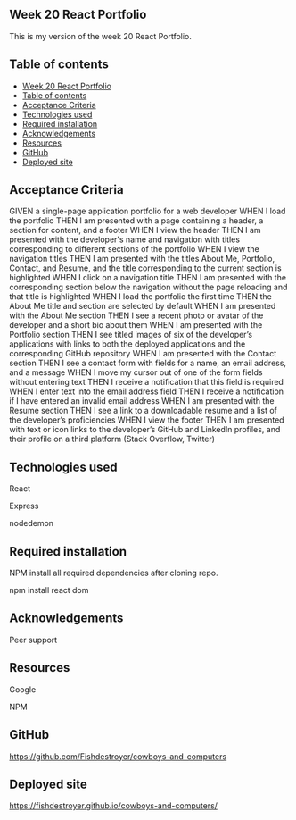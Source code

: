 ## Week 20 React Portfolio

This is my version of the week 20 React Portfolio.

## Table of contents
- [Week 20 React Portfolio](#week-20-react-portfolio)
- [Table of contents](#table-of-contents)
- [Acceptance Criteria](#acceptance-criteria)
- [Technologies used](#technologies-used)
- [Required installation](#required-installation)
- [Acknowledgements](#acknowledgements)
- [Resources](#resources)
- [GitHub](#github)
- [Deployed site](#deployed-site)

## Acceptance Criteria
GIVEN a single-page application portfolio for a web developer
WHEN I load the portfolio
THEN I am presented with a page containing a header, a section for content, and a footer
WHEN I view the header
THEN I am presented with the developer's name and navigation with titles corresponding to different sections of the portfolio
WHEN I view the navigation titles
THEN I am presented with the titles About Me, Portfolio, Contact, and Resume, and the title corresponding to the current section is highlighted
WHEN I click on a navigation title
THEN I am presented with the corresponding section below the navigation without the page reloading and that title is highlighted
WHEN I load the portfolio the first time
THEN the About Me title and section are selected by default
WHEN I am presented with the About Me section
THEN I see a recent photo or avatar of the developer and a short bio about them
WHEN I am presented with the Portfolio section
THEN I see titled images of six of the developer’s applications with links to both the deployed applications and the corresponding GitHub repository
WHEN I am presented with the Contact section
THEN I see a contact form with fields for a name, an email address, and a message
WHEN I move my cursor out of one of the form fields without entering text
THEN I receive a notification that this field is required
WHEN I enter text into the email address field
THEN I receive a notification if I have entered an invalid email address
WHEN I am presented with the Resume section
THEN I see a link to a downloadable resume and a list of the developer’s proficiencies
WHEN I view the footer
THEN I am presented with text or icon links to the developer’s GitHub and LinkedIn profiles, and their profile on a third platform (Stack Overflow, Twitter)
## Technologies used
React

Express

nodedemon

## Required installation
NPM install all required dependencies after cloning repo.

npm install react dom

## Acknowledgements
Peer support

## Resources
Google

NPM

## GitHub
https://github.com/Fishdestroyer/cowboys-and-computers


## Deployed site

https://fishdestroyer.github.io/cowboys-and-computers/

